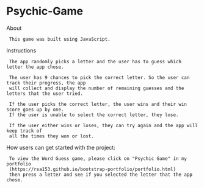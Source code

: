 # Psychic-Game

About

     This game was built using JavaScript.

Instructions

     The app randomly picks a letter and the user has to guess which letter the app chose. 
        
     The user has 9 chances to pick the correct letter. So the user can track their progress, the app 
     will collect and display the number of remaining guesses and the letters that the user tried. 
        
     If the user picks the correct letter, the user wins and their win score goes up by one. 
     If the user is unable to select the correct letter, they lose. 
        
     If the user either wins or loses, they can try again and the app will keep track of
     all the times they won or lost.    
        
How users can get started with the project:

     To view the Word Guess game, please click on "Psychic Game" in my portfolio 
     (https://rsa153.github.io/bootstrap-portfolio/portfolio.html) 
     then press a letter and see if you selected the letter that the app chose.
